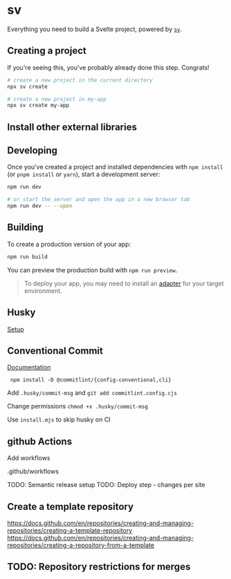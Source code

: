 # sv

Everything you need to build a Svelte project, powered by [`sv`](https://github.com/sveltejs/cli).

## Creating a project

If you're seeing this, you've probably already done this step. Congrats!

```sh
# create a new project in the current directory
npx sv create

# create a new project in my-app
npx sv create my-app
```

## Install other external libraries

## Developing

Once you've created a project and installed dependencies with `npm install` (or `pnpm install` or `yarn`), start a development server:

```sh
npm run dev

# or start the server and open the app in a new browser tab
npm run dev -- --open
```

## Building

To create a production version of your app:

```sh
npm run build
```

You can preview the production build with `npm run preview`.

> To deploy your app, you may need to install an [adapter](https://svelte.dev/docs/kit/adapters) for your target environment.

## Husky

[Setup](https://typicode.github.io/husky/)

## Conventional Commit

[Documentation](https://www.conventionalcommits.org/en/v1.0.0/#specification)

```
 npm install -D @commitlint/{config-conventional,cli}
```

Add `.husky/commit-msg` and `git add commitlint.config.cjs`

Change permissions `chmod +x .husky/commit-msg`

Use `install.mjs` to skip husky on CI

## github Actions

Add workflows

.github/workflows

TODO: Semantic release setup
TODO: Deploy step - changes per site

## Create a template repository

https://docs.github.com/en/repositories/creating-and-managing-repositories/creating-a-template-repository
https://docs.github.com/en/repositories/creating-and-managing-repositories/creating-a-repository-from-a-template

## TODO: Repository restrictions for merges
